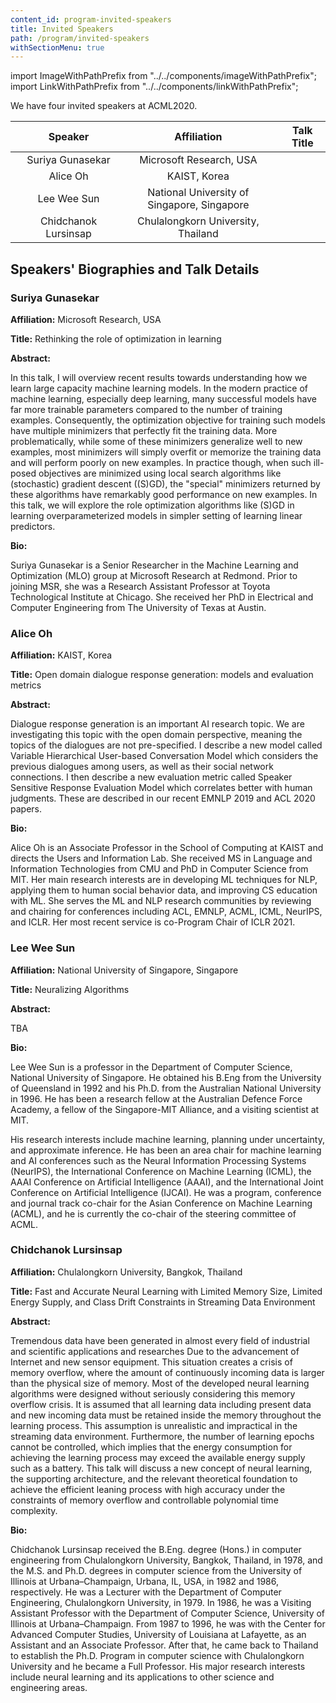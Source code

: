 ```yaml
---
content_id: program-invited-speakers
title: Invited Speakers
path: /program/invited-speakers
withSectionMenu: true
---
```


import ImageWithPathPrefix from "../../components/imageWithPathPrefix";
import LinkWithPathPrefix from "../../components/linkWithPathPrefix";

We have four invited speakers at ACML2020.

|  | Speaker  | Affiliation  | Talk Title  |
|:---:|:---:|:---:|:---:|
| <ImageWithPathPrefix width="200px" src="pathPrefix::/invited-speakers/SuriyaGunasekar.jpg"/> | Suriya Gunasekar | Microsoft Research, USA | <LinkWithPathPrefix text="Rethinking the role of optimization in learning" href="pathPrefix::/video/invited-talk/suriya-gunasekar"/>|
| <ImageWithPathPrefix width="200px" src="pathPrefix::/invited-speakers/AliceOh.jpg"/> | Alice Oh | KAIST, Korea | <LinkWithPathPrefix text="Open domain dialogue response generation: models and evaluation metrics" href="pathPrefix::/video/invited-talk/alice-oh"/> |
| <ImageWithPathPrefix width="200px" src="pathPrefix::/invited-speakers/WeeSunLee.jpg"/> | Lee Wee Sun | National University of Singapore, Singapore | <LinkWithPathPrefix text="Neuralizing Algorithms" href="pathPrefix::/video/invited-talk/lee-wee-sun"/> |
| <ImageWithPathPrefix width="200px" src="pathPrefix::/invited-speakers/chidchnok.jpg"/> | Chidchanok Lursinsap | Chulalongkorn University, Thailand |  <LinkWithPathPrefix text="Fast and Accurate Neural Learning with Limited Memory Size, Limited Energy Supply, and Class Drift Constraints in Streaming Data Environment" href="pathPrefix::/video/invited-talk/chidchanok-lursinsap"/> |

## Speakers' Biographies and Talk Details

### Suriya Gunasekar
<div align="center">
    <ImageWithPathPrefix width="200px" src="pathPrefix::/invited-speakers/SuriyaGunasekar.jpg"/> 
</div>

**Affiliation:** Microsoft Research, USA

**Title:** Rethinking the role of optimization in learning

**Abstract:**

In this talk, I will overview recent results towards understanding how we learn large capacity machine learning models. In the modern practice of machine learning, especially deep learning, many successful models have far more trainable parameters compared to the number of training examples. Consequently, the optimization objective for training such models have multiple minimizers that perfectly fit the training data. More problematically, while some of these minimizers generalize well to new examples, most minimizers will simply overfit or memorize the training data and will perform poorly on new examples. In practice though, when such ill-posed objectives are minimized using local search algorithms like (stochastic) gradient descent ((S)GD), the "special" minimizers returned by these algorithms have remarkably good performance on new examples. In this talk, we will explore the role optimization algorithms like (S)GD in learning overparameterized models in simpler setting of learning linear predictors.

**Bio:**

Suriya Gunasekar is a Senior Researcher in the Machine Learning and Optimization (MLO) group at Microsoft Research at Redmond. Prior to joining MSR, she was a Research Assistant Professor at Toyota Technological Institute at Chicago. She received her PhD in Electrical and Computer Engineering from The University of Texas at Austin. 

### Alice Oh
<div align="center">
    <ImageWithPathPrefix width="200px" src="pathPrefix::/invited-speakers/AliceOh.jpg"/> 
</div>

**Affiliation:** KAIST, Korea

**Title:** Open domain dialogue response generation: models and evaluation metrics

**Abstract:**

Dialogue response generation is an important AI research topic. We are investigating this topic with the open domain perspective, meaning the topics of the dialogues are not pre-specified. I describe a new model called Variable Hierarchical User-based Conversation Model which considers the previous dialogues among users, as well as their social network connections. I then describe a new evaluation metric called Speaker Sensitive Response Evaluation Model which correlates better with human judgments. These are described in our recent EMNLP 2019 and ACL 2020 papers.

**Bio:**

Alice Oh is an Associate Professor in the School of Computing at KAIST and directs the Users and Information Lab. She received MS in Language and Information Technologies from CMU and PhD in Computer Science from MIT. Her main research interests are in developing ML techniques for NLP, applying them to human social behavior data, and improving CS education with ML. She serves the ML and NLP research communities by reviewing and chairing for conferences including ACL, EMNLP, ACML, ICML, NeurIPS, and ICLR. Her most recent service is co-Program Chair of ICLR 2021.

### Lee Wee Sun
<div align="center">
    <ImageWithPathPrefix width="200px" src="pathPrefix::/invited-speakers/WeeSunLee.jpg"/> 
</div>

**Affiliation:** National University of Singapore, Singapore

**Title:** Neuralizing Algorithms

**Abstract:**

TBA

**Bio:**

Lee Wee Sun is a professor in the Department of Computer Science, National University of Singapore. He obtained his B.Eng from the University of Queensland in 1992 and his Ph.D. from the Australian National University in 1996. He has been a research fellow at the Australian Defence Force Academy, a fellow of the Singapore-MIT Alliance, and a visiting scientist at MIT.  

His research interests include machine learning, planning under uncertainty, and approximate inference. He has been an area chair for machine learning and AI conferences such as the Neural Information Processing Systems (NeurIPS), the International Conference on Machine Learning (ICML), the AAAI Conference on Artificial Intelligence (AAAI), and the International Joint Conference on Artificial Intelligence (IJCAI). He was a program, conference and journal track co-chair for the Asian Conference on Machine Learning (ACML), and he is currently the co-chair of the steering committee of ACML.


### Chidchanok Lursinsap
<div align="center">
    <ImageWithPathPrefix width="200px" src="pathPrefix::/invited-speakers/chidchnok.jpg"/> 
</div>

**Affiliation:** Chulalongkorn University, Bangkok, Thailand

**Title:** Fast and Accurate Neural Learning with Limited Memory Size, Limited Energy Supply, and Class Drift Constraints in Streaming Data Environment

**Abstract:**

Tremendous data have been generated in almost every field of industrial and scientific applications and researches Due to the advancement of Internet and new sensor equipment. This situation creates a crisis of memory overflow, where the amount of continuously incoming data is larger than the physical size of memory. Most of the developed neural learning algorithms were designed without seriously considering this memory overflow crisis. It is assumed that all learning data including present data and new incoming data must be retained inside the memory throughout the learning process. This assumption is unrealistic and impractical in the streaming data environment. Furthermore, the number of learning epochs cannot be controlled, which implies that the energy consumption for achieving the learning process may exceed the available energy supply such as a battery. This talk will discuss a new concept of neural learning, the supporting architecture, and the relevant theoretical foundation to achieve the efficient leaning process with high accuracy under the constraints of memory overflow and controllable polynomial time complexity.

**Bio:**

Chidchanok Lursinsap received the B.Eng. degree (Hons.) in computer engineering from Chulalongkorn University, Bangkok,
Thailand, in 1978, and the M.S. and Ph.D. degrees in computer science from the University of Illinois at
Urbana–Champaign, Urbana, IL, USA, in 1982 and 1986, respectively.
He was a Lecturer with the Department of Computer Engineering, Chulalongkorn University, in 1979. In 1986,
he was a Visiting Assistant Professor with the Department of Computer Science, University of Illinois at Urbana–Champaign.
From 1987 to 1996, he was with the Center for Advanced Computer Studies, University of Louisiana at Lafayette,
as an Assistant and an Associate Professor.
After that, he came back to Thailand to establish the Ph.D. Program in computer science with Chulalongkorn University
and he became a Full Professor. His major research interests include neural learning and its applications to other science and engineering areas.